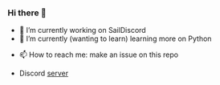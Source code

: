 ### Hi there 👋

- 🔭 I’m currently working on SailDiscord
- 🌱 I’m currently (wanting to learn) learning more on Python
<!--- - 👯 I’m looking to collaborate on ...
- 🤔 I’m looking for help with ...
- 💬 Ask me about ...
--->
- 📫 How to reach me: make an issue on this repo
<!---
- 😄 Pronouns: ...
- ⚡ Fun fact: ...
--->
- Discord [server](https://discord.gg/j7zRh2gkGc)